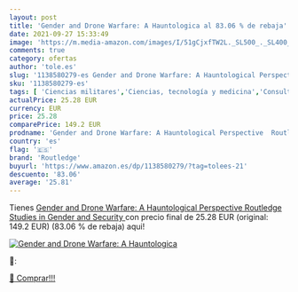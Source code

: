 ```yaml
---
layout: post
title: 'Gender and Drone Warfare: A Hauntologica al 83.06 % de rebaja'
date: 2021-09-27 15:33:49
image: 'https://m.media-amazon.com/images/I/51gCjxfTW2L._SL500_._SL400_.jpg'
comments: true
category: ofertas
author: 'tole.es'
slug: '1138580279-es Gender and Drone Warfare: A Hauntological Perspective...'
sku: '1138580279-es'
tags: [ 'Ciencias militares','Ciencias, tecnología y medicina','Consulta','Estudios de género','Historia','Historia militar','Libertad y seguridad política','Libros','Libros universitarios de ciencias sociales','Libros universitarios y de estudios superiores','Política','Relaciones internacionales y globalización','Sociedad y ciencias sociales','Sociedad y cultura','Tecnología e ingeniería','Tecnologías y ciencias aplicadas','Teoría política','routledge', ]
actualPrice: 25.28 EUR
currency: EUR
price: 25.28
comparePrice: 149.2 EUR
prodname: 'Gender and Drone Warfare: A Hauntological Perspective  Routledge Studies in Gender and Security '
country: 'es'
flag: '🇪🇸'
brand: 'Routledge'
buyurl: 'https://www.amazon.es/dp/1138580279/?tag=tolees-21'
descuento: '83.06'
average: '25.81'
---
```


Tienes [Gender and Drone Warfare: A Hauntological Perspective  Routledge Studies in Gender and Security ](https://www.amazon.es/dp/1138580279/?tag=tolees-21) con precio final de  25.28 EUR (original: 149.2 EUR) (83.06 %  de rebaja) aqui!

[![Gender and Drone Warfare: A Hauntologica](https://m.media-amazon.com/images/I/51gCjxfTW2L._SL500_._SL400_.jpg)](https://www.amazon.es/dp/1138580279/?tag=tolees-21)

🔎:


[🛒 Comprar!!!](https://www.amazon.es/dp/1138580279/?tag=tolees-21)
